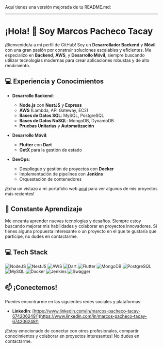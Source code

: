 Aquí tienes una versión mejorada de tu README.md:

---

# ¡Hola! 👋 Soy Marcos Pacheco Tacay

¡Bienvenido/a a mi perfil de GitHub! Soy un **Desarrollador Backend** y **Móvil** con una gran pasión por construir soluciones escalables y eficientes. Me especializo en **Backend**, **AWS**, y **Desarrollo Móvil**, siempre buscando utilizar tecnologías modernas para crear aplicaciones robustas y de alto rendimiento.

## 💻 Experiencia y Conocimientos

- **Desarrollo Backend**:  
  - **Node.js** con **NestJS** y **Express**  
  - **AWS** (Lambda, API Gateway, EC2)  
  - **Bases de Datos SQL**: MySQL, PostgreSQL  
  - **Bases de Datos NoSQL**: MongoDB, DynamoDB  
  - **Pruebas Unitarias** y **Automatización**  

- **Desarrollo Móvil**:  
  - **Flutter** con **Dart**  
  - **GetX** para la gestión de estado  

- **DevOps**:  
  - Despliegue y gestión de proyectos con **Docker**  
  - Implementación de pipelines con **Jenkins**  
  - Orquestación de contenedores

¡Echa un vistazo a mi portafolio web [aquí](https://maquiadev.vercel.app) para ver algunos de mis proyectos más recientes!

## 🌱 Constante Aprendizaje

Me encanta aprender nuevas tecnologías y desafíos. Siempre estoy buscando mejorar mis habilidades y colaborar en proyectos innovadores. Si tienes alguna propuesta interesante o un proyecto en el que te gustaría que participe, no dudes en contactarme.

## 💻 Tech Stack

![NodeJS](https://img.shields.io/badge/node.js-6DA55F?style=for-the-badge&logo=node.js&logoColor=white) ![NestJS](https://img.shields.io/badge/NestJS-E0234E?style=for-the-badge&logo=nestjs&logoColor=white) ![AWS](https://img.shields.io/badge/AWS-232F3E?style=for-the-badge&logo=amazonaws&logoColor=white) ![Dart](https://img.shields.io/badge/Dart-0175C2?style=for-the-badge&logo=dart&logoColor=white) ![Flutter](https://img.shields.io/badge/Flutter-02569B?style=for-the-badge&logo=flutter&logoColor=white) ![MongoDB](https://img.shields.io/badge/MongoDB-%234ea94b.svg?style=for-the-badge&logo=mongodb&logoColor=white) ![PostgreSQL](https://img.shields.io/badge/PostgreSQL-4169E1?style=for-the-badge&logo=postgresql&logoColor=white) ![MySQL](https://img.shields.io/badge/MySQL-%2300f.svg?style=for-the-badge&logo=mysql&logoColor=white) ![Docker](https://img.shields.io/badge/docker-%230db7ed.svg?style=for-the-badge&logo=docker&logoColor=white) ![Jenkins](https://img.shields.io/badge/Jenkins-FF9800?style=for-the-badge&logo=jenkins&logoColor=white) ![Swagger](https://img.shields.io/badge/-Swagger-%23Clojure?style=for-the-badge&logo=swagger&logoColor=white)

## 📫 ¡Conectemos!

Puedes encontrarme en las siguientes redes sociales y plataformas:

- **LinkedIn**: [https://www.linkedin.com/in/marcos-pacheco-tacay-674206249/](https://www.linkedin.com/in/marcos-pacheco-tacay-674206249/)
  
¡Estoy emocionado de conectar con otros profesionales, compartir conocimientos y colaborar en proyectos interesantes! No dudes en contactarme. 
